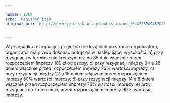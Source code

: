```yaml
---

number: 1360
type: 'Register item'
original_uri: 'http://decyzje.uokik.gov.pl/nd_wz_um.nsf/0/A726F094B7DAEA4BC12574280025FBCC?OpenDocument'


---
```


W przypadku rezygnacji z przyczyn nie leżących po stronie organizatora, organizator ma prawo dokonać potrąceń w następującej wysokości: a) przy rezygnacji w terminie nie krótszym niż do 35 dnia włącznie przed rozpoczęciem imprezy 100 zł od osoby; b) przy rezygnacji między 34 a 28 dniem włącznie przed rozpoczęciem imprezy 25% wartości imprezy; c) przy rezygnacji między 27 a 15 dniem włącznie przed rozpoczęciem imprezy 50% wartości imprezy; d) przy rezygnacji między 14 a 8 dniem włącznie przed rozpoczęciem imprezy 75% wartości imprezy; e) przy rezygnacji na 7 dni i mniej przed rozpoczęciem imprezy 90% wartości imprezy.
